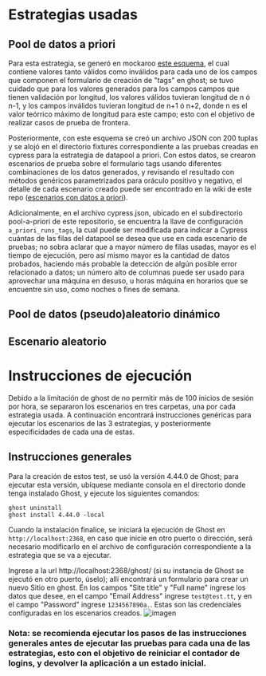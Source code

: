 # Estrategias usadas

## Pool de datos a priori
Para esta estrategia, se generó en mockaroo [este esquema](https://www.mockaroo.com/schemas/415336), el cual contiene valores tanto válidos como inválidos para cada uno de los campos que componen el formulario de creación de "tags" en ghost; se tuvo cuidado que para los valores generados para los campos campos que tienen validación por longitud, los valores válidos tuvieran longitud de n ó n-1, y los campos inválidos tuvieran longitud de n+1 ó n+2, donde n es el valor teórrico máximo de longitud para este campo; esto con el objetivo de realizar casos de prueba de frontera.

Posteriormente, con este esquema se creó un archivo JSON con 200 tuplas y se alojó en el directorio fixtures correspondiente a las pruebas creadas en cypress para la estrategia de datapool a priori. Con estos datos, se crearon escenarios de prueba sobre el formulario tags usando diferentes combinaciones de los datos generados, y revisando el resultado con métodos genéricos parametrizados para oráculo positivo y negativo, el detalle de cada escenario creado puede ser encontrado en la wiki de este repo ([escenarios con datos a priori](https://github.com/miso-alejosaur/escenarios-validacion-datos/wiki/Detalle-Escenarios#escenarios-con-datos-a-priori)).

Adicionalmente, en el archivo cypress.json, ubicado en el subdirectorio pool-a-priori de este repositorio, se encuentra la llave de configuración `a_priori_runs_tags`, la cual puede ser modificada para indicar a Cypress cuántas de las filas del datapool se desea que use en cada escenario de pruebas; no sobra aclarar que a mayor número de filas usadas, mayor es el tiempo de ejecución, pero así mismo mayor es la cantidad de datos probados, haciendo más probable la detección de algún posible error relacionado a datos; un número alto de columnas puede ser usado para aprovechar una máquina en desuso, u horas máquina en horarios que se encuentre sin uso, como noches o fines de semana.

## Pool de datos (pseudo)aleatorio dinámico

## Escenario aleatorio

# Instrucciones de ejecución
Debido a la limitación de ghost de no permitir más de 100 inicios de sesión por hora, se separaron los escenarios en tres carpetas, una por cada estrategia usada. A continuación encontrará instrucciones genéricas para ejecutar los escenarios de las 3 estrategias, y posteriormente especificidades de cada una de estas.

## Instrucciones generales
Para la creación de estos test, se usó la versión 4.44.0 de Ghost; para ejecutar esta versión, ubíquese mediante consola en el directorio donde tenga instalado Ghost, y ejecute los siguientes comandos:
```
ghost uninstall
ghost install 4.44.0 -local
```
Cuando la instalación finalice, se iniciará la ejecución de Ghost en `http://localhost:2368`, en caso que inicie en otro puerto o dirección, será necesario modificarlo en el archivo de configuración correspondiente a la estrategia que se va a ejecutar.

Ingrese a la url http://localhost:2368/ghost/ (si su instancia de Ghost se ejecutó en otro puerto, úselo); allí encontrará un formulario para crear un nuevo Sitio en ghost. En los campos "Site title" y "Full name" ingrese los datos que desee, en el campo "Email Address" ingrese `test@test.tt`, y en el campo "Password" ingrese `1234567890a.`. Estas son las credenciales configuradas en los escenarios creados. 
![imagen](https://user-images.githubusercontent.com/98656893/167307021-8f72da03-575a-4cdc-89a5-50dcf7e8a2eb.png)

### Nota: se recomienda ejecutar los pasos de las instrucciones generales antes de ejecutar las pruebas para cada una de las estrategias, esto con el objetivo de reiniciar el contador de logins, y devolver la aplicación a un estado inicial.
